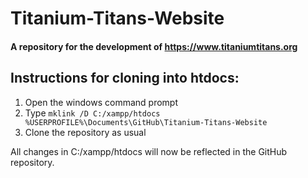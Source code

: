 # Titanium-Titans-Website
#### A repository for the development of https://www.titaniumtitans.org

## Instructions for cloning into htdocs:
1. Open the windows command prompt
2. Type `mklink /D C:/xampp/htdocs %USERPROFILE%\Documents\GitHub\Titanium-Titans-Website`
3. Clone the repository as usual

All changes in C:/xampp/htdocs will now be reflected in the GitHub repository.
